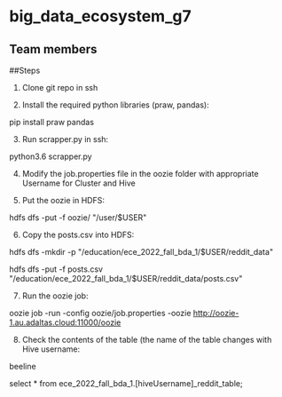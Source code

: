 # big_data_ecosystem_g7

## Team members




##Steps
1. Clone git repo in ssh

2. Install the required python libraries (praw, pandas):

pip install praw pandas

3. Run scrapper.py in ssh:

python3.6 scrapper.py

4. Modify the job.properties file in the oozie folder with appropriate Username for Cluster and Hive

5. Put the oozie in HDFS:

hdfs dfs -put -f oozie/ "/user/$USER"

6. Copy the posts.csv into HDFS:

hdfs dfs -mkdir -p "/education/ece_2022_fall_bda_1/$USER/reddit_data"

hdfs dfs -put -f posts.csv "/education/ece_2022_fall_bda_1/$USER/reddit_data/posts.csv"

7. Run the oozie job:

oozie job -run -config oozie/job.properties -oozie http://oozie-1.au.adaltas.cloud:11000/oozie

8. Check the contents of the table (the name of the table changes with Hive username:

beeline

select * from ece_2022_fall_bda_1.[hiveUsername]_reddit_table;
